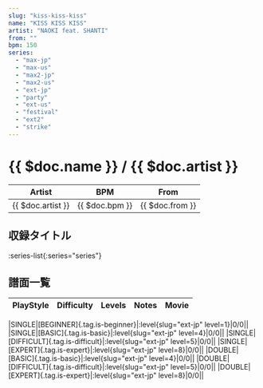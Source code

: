 ```yaml
---
slug: "kiss-kiss-kiss"
name: "KISS KISS KISS"
artist: "NAOKI feat. SHANTI"
from: ""
bpm: 150
series:
  - "max-jp"
  - "max-us"
  - "max2-jp"
  - "max2-us"
  - "ext-jp"
  - "party"
  - "ext-us"
  - "festival"
  - "ext2"
  - "strike"
---
```


# {{ $doc.name }} / {{ $doc.artist }}

|Artist|BPM|From|
|------|---|----|
|{{ $doc.artist }}|{{ $doc.bpm }}|{{ $doc.from }}|

## 収録タイトル

:series-list{:series="series"}

## 譜面一覧

|PlayStyle|Difficulty|Levels|Notes|Movie|
|---------|----------|------|-----|-----|
<!-- ext-jp -->
|SINGLE|[BEGINNER]{.tag.is-beginner}|:level{slug="ext-jp" level=1}|0/0||
|SINGLE|[BASIC]{.tag.is-basic}|:level{slug="ext-jp" level=4}|0/0||
|SINGLE|[DIFFICULT]{.tag.is-difficult}|:level{slug="ext-jp" level=5}|0/0||
|SINGLE|[EXPERT]{.tag.is-expert}|:level{slug="ext-jp" level=8}|0/0||
|DOUBLE|[BASIC]{.tag.is-basic}|:level{slug="ext-jp" level=4}|0/0||
|DOUBLE|[DIFFICULT]{.tag.is-difficult}|:level{slug="ext-jp" level=5}|0/0||
|DOUBLE|[EXPERT]{.tag.is-expert}|:level{slug="ext-jp" level=8}|0/0||
